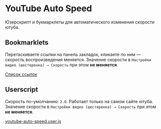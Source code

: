 # YouTube Auto Speed

Юзерскрипт и букмарклеты для автоматического изменения скорости ютуба.

## Bookmarklets

Перетаскиваете ссылки на панель закладок, кликаете по ним — скорость воспроизведения меняется. Значение скорости в `Настройки видео (шестеренка) → Скорость` при этом **не меняется**.

[Список ссылок](<https://cdn.rawgit.com/pongo/YouTube-Auto-Speed/c6cf07fc1150c6cad87f7894522ae99944523bbf/bookmarklets.htm>)

## Userscript

Скорость по-умолчанию: `2.0`. Работает только на самом сайте ютуба. Значение скорости в `Настройки видео (шестеренка) → Скорость` при этом **не меняется**. 

[youtube-auto-speed.user.js](https://github.com/pongo/YouTube-Auto-Speed/raw/master/youtube-auto-speed.user.js)